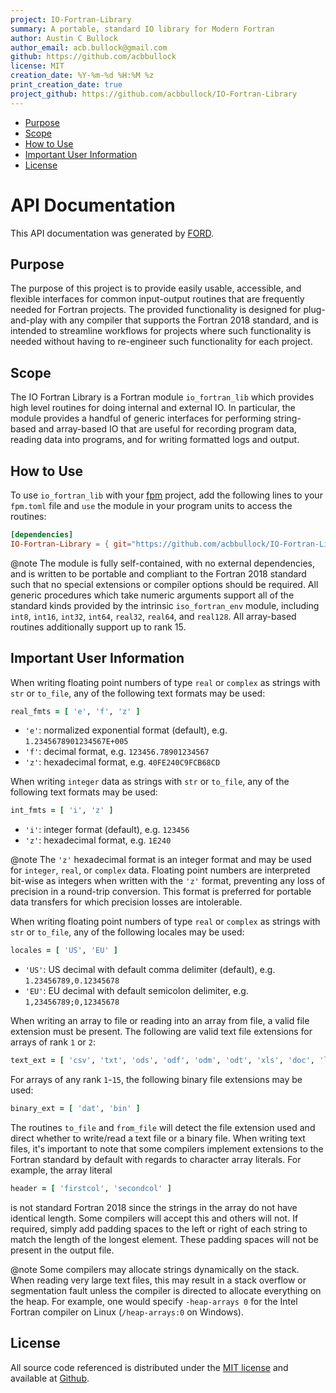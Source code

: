 ```yaml
---
project: IO-Fortran-Library
summary: A portable, standard IO library for Modern Fortran
author: Austin C Bullock
author_email: acb.bullock@gmail.com
github: https://github.com/acbbullock
license: MIT
creation_date: %Y-%m-%d %H:%M %z
print_creation_date: true
project_github: https://github.com/acbbullock/IO-Fortran-Library
---
```


* [Purpose](#purpose)
* [Scope](#scope)
* [How to Use](#how-to-use)
* [Important User Information](#important-user-information)
* [License](#license)

# API Documentation

This API documentation was generated by [FORD](https://github.com/Fortran-FOSS-Programmers/ford).

## Purpose

The purpose of this project is to provide easily usable, accessible, and flexible interfaces for common input-output routines that are frequently needed for Fortran projects. The provided functionality is designed for plug-and-play with any compiler that supports the Fortran 2018 standard, and is intended to streamline workflows for projects where such functionality is needed without having to re-engineer such functionality for each project.

## Scope

The IO Fortran Library is a Fortran module `io_fortran_lib` which provides high level routines for doing internal and external IO. In particular, the module provides a handful of generic interfaces for performing string-based and array-based IO that are useful for recording program data, reading data into programs, and for writing formatted logs and output.

## How to Use

To use `io_fortran_lib` with your [fpm](https://github.com/fortran-lang/fpm) project, add the following lines to your `fpm.toml` file and `use` the module in your program units to access the routines:

```toml
[dependencies]
IO-Fortran-Library = { git="https://github.com/acbbullock/IO-Fortran-Library", branch="main" }
```

@note The module is fully self-contained, with no external dependencies, and is written to be portable and compliant to the Fortran 2018 standard such that no special extensions or compiler options should be required. All generic procedures which take numeric arguments support all of the standard kinds provided by the intrinsic `iso_fortran_env` module, including `int8`, `int16`, `int32`, `int64`, `real32`, `real64`, and `real128`. All array-based routines additionally support up to rank 15.

## Important User Information

When writing floating point numbers of type `real` or `complex` as strings with `str` or `to_file`, any of the following text formats may be used:

```fortran
real_fmts = [ 'e', 'f', 'z' ]
```

* `'e'`: normalized exponential format (default), e.g. `1.2345678901234567E+005`
* `'f'`: decimal format, e.g. `123456.78901234567`
* `'z'`: hexadecimal format, e.g. `40FE240C9FCB68CD`

When writing `integer` data as strings with `str` or `to_file`, any of the following text formats may be used:

```fortran
int_fmts = [ 'i', 'z' ]
```

* `'i'`: integer format (default), e.g. `123456`
* `'z'`: hexadecimal format, e.g. `1E240`

@note The `'z'` hexadecimal format is an integer format and may be used for `integer`, `real`, or `complex` data. Floating point numbers are interpreted bit-wise as integers when written with the `'z'` format, preventing any loss of precision in a round-trip conversion. This format is preferred for portable data transfers for which precision losses are intolerable.

When writing floating point numbers of type `real` or `complex` as strings with `str` or `to_file`, any of the following locales may be used:

```fortran
locales = [ 'US', 'EU' ]
```

* `'US'`: US decimal with default comma delimiter (default), e.g. `1.23456789,0.12345678`
* `'EU'`: EU decimal with default semicolon delimiter, e.g. `1,23456789;0,12345678`

When writing an array to file or reading into an array from file, a valid file extension must be present. The following are valid text file extensions for arrays of rank `1` or `2`:

```fortran
text_ext = [ 'csv', 'txt', 'ods', 'odf', 'odm', 'odt', 'xls', 'doc', 'log', 'rtf', 'org', 'dbf' ]
```

For arrays of any rank `1`-`15`, the following binary file extensions may be used:

```fortran
binary_ext = [ 'dat', 'bin' ]
```

The routines `to_file` and `from_file` will detect the file extension used and direct whether to write/read a text file or a binary file. When writing text files, it's important to note that some compilers implement extensions to the Fortran standard by default with regards to character array literals. For example, the array literal

```fortran
header = [ 'firstcol', 'secondcol' ]
```

is not standard Fortran 2018 since the strings in the array do not have identical length. Some compilers will accept this and others will not. If required, simply add padding spaces to the left or right of each string to match the length of the longest element. These padding spaces will not be present in the output file.

@note Some compilers may allocate strings dynamically on the stack. When reading very large text files, this may result in a stack overflow or segmentation fault unless the compiler is directed to allocate everything on the heap. For example, one would specify `-heap-arrays 0` for the Intel Fortran compiler on Linux (`/heap-arrays:0` on Windows).

## License

All source code referenced is distributed under the [MIT license](https://github.com/acbbullock/IO-Fortran-Library/blob/main/LICENCE) and available at [Github](https://github.com/acbbullock/IO-Fortran-Library).
